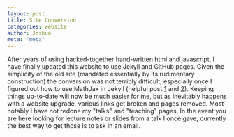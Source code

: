 ```yaml
---
layout: post
title: Site Conversion
categories: website
author: Joshua
meta: "meta"
---
```


After years of using hacked-together hand-written html and javascript, I have finally updated this website to use Jekyll and GitHub pages. Given the simplicity of the old site (mandated essentially by its rudimentary construction) the conversion was not terribly difficult, especially once I figured out how to use MathJax in Jekyll (helpful post [1](https://quuxplusone.github.io/blog/2018/08/05/mathjax-in-jekyll/) and [2](http://benlansdell.github.io/computing/mathjax/)).  Keeping things up-to-date will now be much easier for me, but as inevitably happens with a website upgrade, various links get broken and pages removed. Most notably I have not redone my "talks" and "teaching" pages. In the event you are here looking for lecture notes or slides from a talk I once gave, currently the best way to get those is to ask in an email.